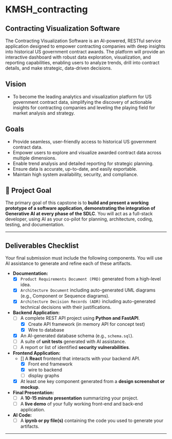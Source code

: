 # KMSH_contracting
## Contracting Visualization Software

The Contracting Visualization Software is an AI-powered, RESTful service application designed to empower contracting companies with deep insights into historical US government contract awards. The platform will provide an interactive dashboard with robust data exploration, visualization, and reporting capabilities, enabling users to analyze trends, drill into contract details, and make strategic, data-driven decisions.

## Vision
* To become the leading analytics and visualization platform for US government contract data, simplifying the discovery of actionable insights for contracting companies and leveling the playing field for market analysis and strategy.

## Goals
* Provide seamless, user-friendly access to historical US government contract data.
* Empower users to explore and visualize awarded contract data across multiple dimensions.
* Enable trend analysis and detailed reporting for strategic planning.
* Ensure data is accurate, up-to-date, and easily exportable.
* Maintain high system availability, security, and compliance.

## 🎯 Project Goal

The primary goal of this capstone is to **build and present a working prototype of a software application, demonstrating the integration of Generative AI at every phase of the SDLC**. You will act as a full-stack developer, using AI as your co-pilot for planning, architecture, coding, testing, and documentation.

---

##  Deliverables Checklist

Your final submission must include the following components. You will use AI assistance to generate and refine each of these artifacts.

* **Documentation:**
   - [X]  `Product Requirements Document (PRD)` generated from a high-level idea.
   - [X]  `Architecture Document` including auto-generated UML diagrams (e.g., Component or Sequence diagrams).
   - [X]  `Architecture Decision Records (ADR)` including auto-generated technical decisions with their justifications.
* **Backend Application:**
   - [ ]  A complete REST API project using **Python and FastAPI**.
      - [X]  Create API framework (in memory API for concept test)
      - [X]  Wire to database
   - [X]  An AI-generated database schema (e.g., `schema.sql`).
   - [ ]  A suite of **unit tests** generated with AI assistance.
   - [ ]  A report or list of identified **security vulnerabilities**.
* **Frontend Application:**
   - []  A **React** frontend that interacts with your backend API.
      - [x] Front end framework
      - [x] wire to backend
      - [ ] display graphs 
   - [X]  At least one key component generated from a **design screenshot or mockup**.
* **Final Presentation:**
   - [ ]  A **10-15 minute presentation** summarizing your project.
   - [ ]  A **live demo** of your fully working front-end and back-end application.
* **AI Code:**
   - [ ]  A **ipynb or py file(s)** containing the code you used to generate your artifacts.

---
